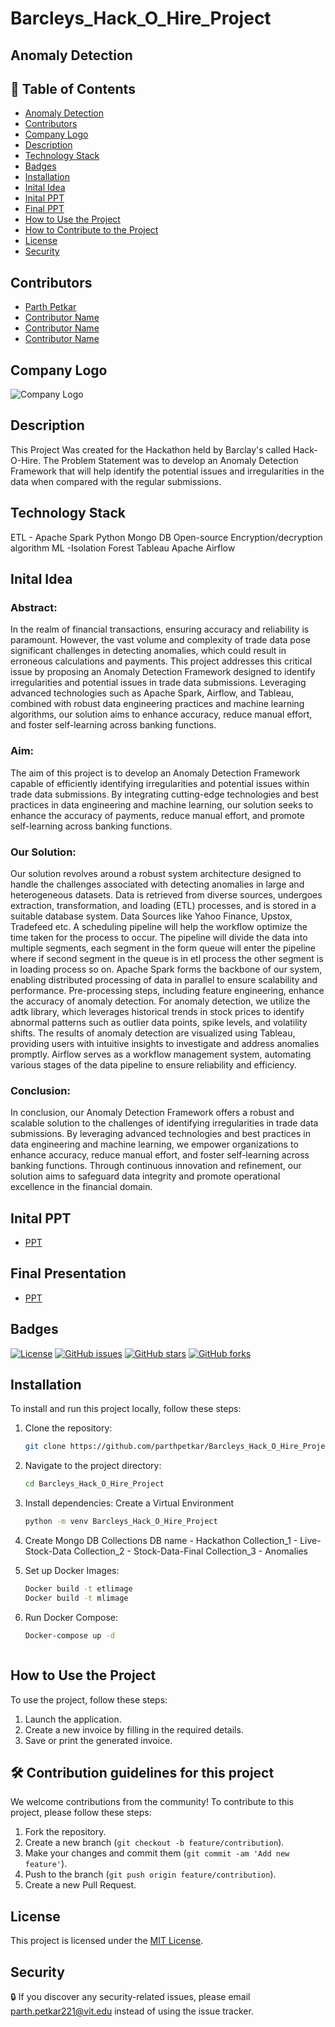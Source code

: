 # Barcleys_Hack_O_Hire_Project
## Anomaly Detection

## 🎨 Table of Contents
- [Anomaly Detection](#anomaly-detection)
- [Contributors](#contributors)
- [Company Logo](#company-logo)
- [Description](#description)
- [Technology Stack](#technology-stack)
- [Badges](#badges)
- [Installation](#installation)
- [Inital Idea](#inital-idea)
- [Inital PPT](#inital-ppt)
- [Final PPT](#final-presentation)
- [How to Use the Project](#how-to-use-the-project)
- [How to Contribute to the Project](#how-to-contribute-to-the-project)
- [License](#license)
- [Security](#security)

## Contributors
- [Parth Petkar](https://github.com/parthpetkar)
- [Contributor Name](https://github.com/contributor)
- [Contributor Name](https://github.com/contributor)
- [Contributor Name](https://github.com/contributor)

## Company Logo
![Company Logo](../barcleys_hack_o_hire_project/Assets/barclaycard_us_logo.jpg)

## Description
This Project Was created for the Hackathon held by Barclay's called Hack-O-Hire. The Problem Statement was to develop an Anomaly Detection Framework that will help identify the potential issues and irregularities in the data when compared with the regular submissions. 

## Technology Stack
ETL - Apache Spark
Python
Mongo DB
Open-source Encryption/decryption algorithm
ML -Isolation Forest
Tableau
Apache Airflow

## Inital Idea
### Abstract:

In the realm of financial transactions, ensuring accuracy and reliability is paramount. However, the vast volume and complexity of trade data pose significant challenges in detecting anomalies, which could result in erroneous calculations and payments. This project addresses this critical issue by proposing an Anomaly Detection Framework designed to identify irregularities and potential issues in trade data submissions. Leveraging advanced technologies such as Apache Spark, Airflow, and Tableau, combined with robust data engineering practices and machine learning algorithms, our solution aims to enhance accuracy, reduce manual effort, and foster self-learning across banking functions.

### Aim:

The aim of this project is to develop an Anomaly Detection Framework capable of efficiently identifying irregularities and potential issues within trade data submissions. By integrating cutting-edge technologies and best practices in data engineering and machine learning, our solution seeks to enhance the accuracy of payments, reduce manual effort, and promote self-learning across banking functions.

### Our Solution:

Our solution revolves around a robust system architecture designed to handle the challenges associated with detecting anomalies in large and heterogeneous datasets. Data is retrieved from diverse sources, undergoes extraction, transformation, and loading (ETL) processes, and is stored in a suitable database system. Data Sources like Yahoo Finance, Upstox, Tradefeed etc. A scheduling pipeline will help the workflow optimize the time taken for the process to occur. The pipeline will divide the data into multiple segments, each segment in the form queue will enter the pipeline where if second segment in the queue is in etl process the other segment is in loading process so on. Apache Spark forms the backbone of our system, enabling distributed processing of data in parallel to ensure scalability and performance. Pre-processing steps, including feature engineering, enhance the accuracy of anomaly detection. For anomaly detection, we utilize the adtk library, which leverages historical trends in stock prices to identify abnormal patterns such as outlier data points, spike levels, and volatility shifts. The results of anomaly detection are visualized using Tableau, providing users with intuitive insights to investigate and address anomalies promptly. Airflow serves as a workflow management system, automating various stages of the data pipeline to ensure reliability and efficiency.

### Conclusion:

In conclusion, our Anomaly Detection Framework offers a robust and scalable solution to the challenges of identifying irregularities in trade data submissions. By leveraging advanced technologies and best practices in data engineering and machine learning, we empower organizations to enhance accuracy, reduce manual effort, and foster self-learning across banking functions. Through continuous innovation and refinement, our solution aims to safeguard data integrity and promote operational excellence in the financial domain.

## Inital PPT
- [PPT](c69e824automated_anomaly_detection_framework_for_identifying_data_irregularities.pdf)

## Final Presentation
- [PPT](https://he-s3.s3.amazonaws.com/media/sprint/hack-o-hire/team/1920102/9a09405final_barclays_presentation.pdf)


## Badges
[![License](https://img.shields.io/badge/License-MIT-yellow.svg)](https://opensource.org/licenses/MIT)
[![GitHub issues](https://img.shields.io/github/issues/parthpetkar/Barcleys_Hack_O_Hire_Project)](https://github.com/parthpetkar/Barcleys_Hack_O_Hire_Project/issues)
[![GitHub stars](https://img.shields.io/github/stars/parthpetkar/Barcleys_Hack_O_Hire_Project)](https://github.com/parthpetkar/Barcleys_Hack_O_Hire_Project/stargazers)
[![GitHub forks](https://img.shields.io/github/forks/parthpetkar/Barcleys_Hack_O_Hire_Project)](https://github.com/parthpetkar/Barcleys_Hack_O_Hire_Project/network)

## Installation
To install and run this project locally, follow these steps:

1. Clone the repository:
   ```bash
   git clone https://github.com/parthpetkar/Barcleys_Hack_O_Hire_Project.git

2. Navigate to the project directory:
   ```bash
   cd Barcleys_Hack_O_Hire_Project

3. Install dependencies:
    Create a Virtual Environment 
    ```bash 
    python -m venv Barcleys_Hack_O_Hire_Project 

4. Create Mongo DB Collections
    DB name - Hackathon
        Collection_1 - Live-Stock-Data
        Collection_2 - Stock-Data-Final
        Collection_3 - Anomalies

5. Set up Docker Images:
    ```bash
    Docker build -t etlimage
    Docker build -t mlimage

6. Run Docker Compose:
    ```bash
    Docker-compose up -d 



## How to Use the Project
To use the project, follow these steps:

1. Launch the application.
2. Create a new invoice by filling in the required details.
3. Save or print the generated invoice.

## 🛠️ Contribution guidelines for this project
We welcome contributions from the community! To contribute to this project, please follow these steps:

1. Fork the repository.
2. Create a new branch (`git checkout -b feature/contribution`).
3. Make your changes and commit them (`git commit -am 'Add new feature'`).
4. Push to the branch (`git push origin feature/contribution`).
5. Create a new Pull Request.

## License
This project is licensed under the [MIT License](LICENSE).

## Security
🔒 If you discover any security-related issues, please email [parth.petkar221@vit.edu](parth.petkar221@vit.edu) instead of using the issue tracker.
